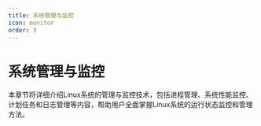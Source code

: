 ```yaml
---
title: 系统管理与监控
icon: monitor
order: 3
---
```


# 系统管理与监控

本章节将详细介绍Linux系统的管理与监控技术，包括进程管理、系统性能监控、计划任务和日志管理等内容，帮助用户全面掌握Linux系统的运行状态监控和管理方法。
